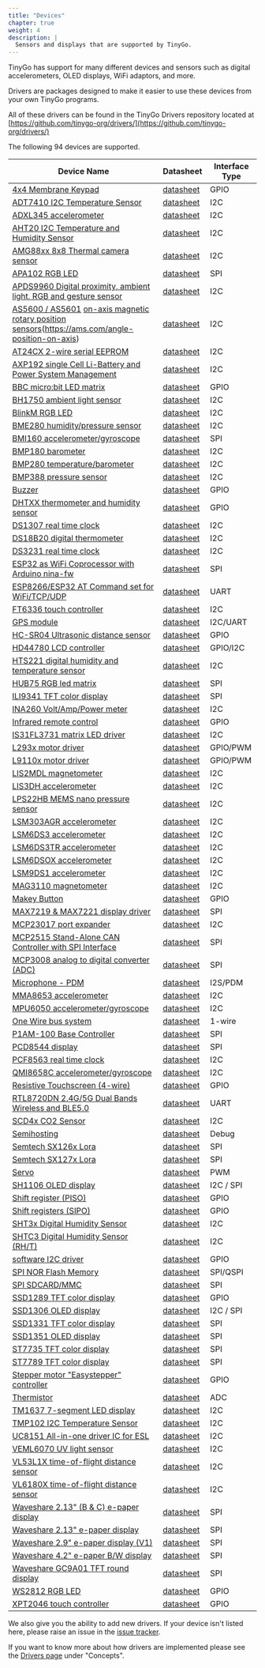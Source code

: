 ```yaml
---
title: "Devices"
chapter: true
weight: 4
description: |
  Sensors and displays that are supported by TinyGo.
---
```


TinyGo has support for many different devices and sensors such as digital accelerometers, OLED displays, WiFi adaptors, and more.

Drivers are packages designed to make it easier to use these devices from your own TinyGo programs.

All of these drivers can be found in the TinyGo Drivers repository located at [https://github.com/tinygo-org/drivers/](https://github.com/tinygo-org/drivers/)

The following 94 devices are supported.

| Device Name                                                             | Datasheet   | Interface Type |
|-------------------------------------------------------------------------|-------------|----------------|
| [4x4 Membrane Keypad](https://pkg.go.dev/tinygo.org/x/drivers/keypad4x4) | [datasheet](https://cdn.sparkfun.com/assets/f/f/a/5/0/DS-16038.pdf) | GPIO |
| [ADT7410 I2C Temperature Sensor](https://pkg.go.dev/tinygo.org/x/drivers/adt7410) | [datasheet](https://www.analog.com/media/en/technical-documentation/data-sheets/ADT7410.pdf) | I2C |
| [ADXL345 accelerometer](https://pkg.go.dev/tinygo.org/x/drivers/adxl345) | [datasheet](http://www.analog.com/media/en/technical-documentation/data-sheets/ADXL345.pdf) | I2C |
| [AHT20 I2C Temperature and Humidity Sensor](https://pkg.go.dev/tinygo.org/x/drivers/aht20) | [datasheet](http://www.aosong.com/userfiles/files/media/AHT20%20%E8%8B%B1%E6%96%87%E7%89%88%E8%AF%B4%E6%98%8E%E4%B9%A6%20A0%2020201222.pdf) | I2C |
| [AMG88xx 8x8 Thermal camera sensor](https://pkg.go.dev/tinygo.org/x/drivers/amg88xx) | [datasheet](https://cdn-learn.adafruit.com/assets/assets/000/043/261/original/Grid-EYE_SPECIFICATIONS%28Reference%29.pdf) | I2C |
| [APA102 RGB LED](https://pkg.go.dev/tinygo.org/x/drivers/apa102) | [datasheet](https://cdn-shop.adafruit.com/product-files/2343/APA102C.pdf) | SPI |
| [APDS9960 Digital proximity, ambient light, RGB and gesture sensor](https://pkg.go.dev/tinygo.org/x/drivers/apds9960) | [datasheet](https://cdn.sparkfun.com/assets/learn_tutorials/3/2/1/Avago-APDS-9960-datasheet.pdf) | I2C |
| [AS5600 / AS5601](https://pkg.go.dev/tinygo.org/x/drivers/as560x) [on-axis magnetic rotary position sensors]()(https://ams.com/angle-position-on-axis) | [datasheet](https://ams.com/documents/20143/36005/AS5600_DS000365_5-00.pdf) | I2C |
| [AT24CX 2-wire serial EEPROM](https://pkg.go.dev/tinygo.org/x/drivers/at24cx) | [datasheet](https://www.openimpulse.com/blog/wp-content/uploads/wpsc/downloadables/24C32-Datasheet.pdf) | I2C |
| [AXP192 single Cell Li-Battery and Power System Management](https://pkg.go.dev/tinygo.org/x/drivers/axp192) | [datasheet](https://github.com/m5stack/M5-Schematic/blob/master/Core/AXP192%20Datasheet_v1.1_en_draft_2211.pdf) | I2C |
| [BBC micro:bit LED matrix](https://pkg.go.dev/tinygo.org/x/drivers/microbitmatrix) | [datasheet](https://github.com/bbcmicrobit/hardware/blob/master/SCH_BBC-Microbit_V1.3B.pdf) | GPIO |
| [BH1750 ambient light sensor](https://pkg.go.dev/tinygo.org/x/drivers/bh1750) | [datasheet](https://www.mouser.com/ds/2/348/bh1750fvi-e-186247.pdf) | I2C |
| [BlinkM RGB LED](https://pkg.go.dev/tinygo.org/x/drivers/blinkm) | [datasheet](http://thingm.com/fileadmin/thingm/downloads/BlinkM_datasheet.pdf) | I2C |
| [BME280 humidity/pressure sensor](https://pkg.go.dev/tinygo.org/x/drivers/bme280) | [datasheet](https://cdn-shop.adafruit.com/datasheets/BST-BME280_DS001-10.pdf) | I2C |
| [BMI160 accelerometer/gyroscope](https://pkg.go.dev/tinygo.org/x/drivers/bmi160) | [datasheet](https://www.bosch-sensortec.com/media/boschsensortec/downloads/datasheets/bst-bmi160-ds000.pdf) | SPI |
| [BMP180 barometer](https://pkg.go.dev/tinygo.org/x/drivers/bmp180) | [datasheet](https://cdn-shop.adafruit.com/datasheets/BST-BMP180-DS000-09.pdf) | I2C |
| [BMP280 temperature/barometer](https://pkg.go.dev/tinygo.org/x/drivers/bmp280) | [datasheet](https://www.bosch-sensortec.com/media/boschsensortec/downloads/datasheets/bst-bmp280-ds001.pdf) | I2C |
| [BMP388 pressure sensor](https://pkg.go.dev/tinygo.org/x/drivers/bmp388) | [datasheet](https://www.bosch-sensortec.com/media/boschsensortec/downloads/datasheets/bst-bmp388-ds001.pdf) | I2C |
| [Buzzer](https://pkg.go.dev/tinygo.org/x/drivers/buzzer) | [datasheet](https://en.wikipedia.org/wiki/Buzzer#Piezoelectric) | GPIO |
| [DHTXX thermometer and humidity sensor](https://pkg.go.dev/tinygo.org/x/drivers/dht) | [datasheet](https://cdn-shop.adafruit.com/datasheets/Digital+humidity+and+temperature+sensor+AM2302.pdf) | GPIO |
| [DS1307 real time clock](https://pkg.go.dev/tinygo.org/x/drivers/ds1307) | [datasheet](https://datasheets.maximintegrated.com/en/ds/DS1307.pdf) | I2C |
| [DS18B20 digital thermometer](https://pkg.go.dev/tinygo.org/x/drivers/ds18b20) | [datasheet](https://datasheets.maximintegrated.com/en/ds/DS1307.pdf) | I2C |
| [DS3231 real time clock](https://pkg.go.dev/tinygo.org/x/drivers/ds3231) | [datasheet](https://datasheets.maximintegrated.com/en/ds/DS3231.pdf) | I2C |
| [ESP32 as WiFi Coprocessor with Arduino nina-fw](https://pkg.go.dev/tinygo.org/x/drivers/wifinina) | [datasheet](https://github.com/arduino/nina-fw) | SPI |
| [ESP8266/ESP32 AT Command set for WiFi/TCP/UDP](https://pkg.go.dev/tinygo.org/x/drivers/espat) | [datasheet](https://github.com/espressif/esp32-at) | UART |
| [FT6336 touch controller](https://pkg.go.dev/tinygo.org/x/drivers/ft6336) | [datasheet](https://focuslcds.com/content/FT6236.pdf) | I2C |
| [GPS module](https://pkg.go.dev/tinygo.org/x/drivers/gps) | [datasheet](https://www.u-blox.com/en/product/neo-6-series) | I2C/UART |
| [HC-SR04 Ultrasonic distance sensor](https://pkg.go.dev/tinygo.org/x/drivers/hcsr04) | [datasheet](https://cdn.sparkfun.com/datasheets/Sensors/Proximity/HCSR04.pdf) | GPIO |
| [HD44780 LCD controller](https://pkg.go.dev/tinygo.org/x/drivers/hd44780) | [datasheet](https://www.sparkfun.com/datasheets/LCD/HD44780.pdf) | GPIO/I2C |
| [HTS221 digital humidity and temperature sensor](https://pkg.go.dev/tinygo.org/x/drivers/hts221) | [datasheet](https://www.st.com/resource/en/datasheet/hts221.pdf) | I2C |
| [HUB75 RGB led matrix](https://pkg.go.dev/tinygo.org/x/drivers/hub75) | [datasheet](https://cdn-learn.adafruit.com/downloads/pdf/32x16-32x32-rgb-led-matrix.pdf) | SPI |
| [ILI9341 TFT color display](https://pkg.go.dev/tinygo.org/x/drivers/ili9341) | [datasheet](https://cdn-shop.adafruit.com/datasheets/ILI9341.pdf) | SPI |
| [INA260 Volt/Amp/Power meter](https://pkg.go.dev/tinygo.org/x/drivers/ina260) | [datasheet](https://www.ti.com/lit/ds/symlink/ina260.pdf) | I2C |
| [Infrared remote control](https://pkg.go.dev/tinygo.org/x/drivers/irremote) | [datasheet](https://en.wikipedia.org/wiki/Consumer_IR) | GPIO |
| [IS31FL3731 matrix LED driver](https://pkg.go.dev/tinygo.org/x/drivers/is31fl3731) | [datasheet](https://www.lumissil.com/assets/pdf/core/IS31FL3731_DS.pdf) | I2C |
| [L293x motor driver](https://pkg.go.dev/tinygo.org/x/drivers/l293x) | [datasheet](https://www.ti.com/lit/ds/symlink/l293d.pdf) | GPIO/PWM |
| [L9110x motor driver](https://pkg.go.dev/tinygo.org/x/drivers/l9110x) | [datasheet](https://www.elecrow.com/download/datasheet-l9110.pdf) | GPIO/PWM |
| [LIS2MDL magnetometer](https://pkg.go.dev/tinygo.org/x/drivers/lis2mdl) | [datasheet](https://www.st.com/resource/en/datasheet/lis2mdl.pdf) | I2C |
| [LIS3DH accelerometer](https://pkg.go.dev/tinygo.org/x/drivers/lis3dh) | [datasheet](https://www.st.com/resource/en/datasheet/lis3dh.pdf) | I2C |
| [LPS22HB MEMS nano pressure sensor](https://pkg.go.dev/tinygo.org/x/drivers/lps22hb) | [datasheet](https://www.st.com/resource/en/datasheet/dm00140895.pdf) | I2C |
| [LSM303AGR accelerometer](https://pkg.go.dev/tinygo.org/x/drivers/lsm303agr) | [datasheet](https://www.st.com/resource/en/datasheet/lsm303agr.pdf) | I2C |
| [LSM6DS3 accelerometer](https://pkg.go.dev/tinygo.org/x/drivers/lsm6ds3) | [datasheet](https://www.st.com/resource/en/datasheet/lsm6ds3.pdf) | I2C |
| [LSM6DS3TR accelerometer](https://pkg.go.dev/tinygo.org/x/drivers/lsm6ds3tr) | [datasheet](https://www.st.com/resource/en/datasheet/lsm6ds3tr.pdf)| I2C |
| [LSM6DSOX accelerometer](https://pkg.go.dev/tinygo.org/x/drivers/lsm6ds0x) | [datasheet](https://www.st.com/resource/en/datasheet/lsm6dsox.pdf) | I2C |
| [LSM9DS1 accelerometer](https://pkg.go.dev/tinygo.org/x/drivers/lsm9ds1) | [datasheet](https://www.st.com/resource/en/datasheet/lsm9ds1.pdf)| I2C |
| [MAG3110 magnetometer](https://pkg.go.dev/tinygo.org/x/drivers/mag3110) | [datasheet](https://www.nxp.com/docs/en/data-sheet/MAG3110.pdf) | I2C |
| [Makey Button](https://pkg.go.dev/tinygo.org/x/drivers/makeybutton) | [datasheet](https://makeymakey.com/) | GPIO |
| [MAX7219 & MAX7221 display driver](https://pkg.go.dev/tinygo.org/x/drivers/max72xx) | [datasheet](https://datasheets.maximintegrated.com/en/ds/MAX7219-MAX7221.pdf) | SPI |
| [MCP23017 port expander](https://pkg.go.dev/tinygo.org/x/drivers/mcp23017) | [datasheet](https://ww1.microchip.com/downloads/en/DeviceDoc/20001952C.pdf) | I2C |
| [MCP2515 Stand-Alone CAN Controller with SPI Interface](https://pkg.go.dev/tinygo.org/x/drivers/mcp2515) | [datasheet](https://ww1.microchip.com/downloads/en/DeviceDoc/MCP2515-Family-Data-Sheet-DS20001801K.pdf) | SPI |
| [MCP3008 analog to digital converter (ADC)](https://pkg.go.dev/tinygo.org/x/drivers/mcp3008) | [datasheet](http://ww1.microchip.com/downloads/en/DeviceDoc/21295d.pdf) | SPI |
| [Microphone - PDM](https://pkg.go.dev/tinygo.org/x/drivers/microphone) | [datasheet](https://cdn-learn.adafruit.com/assets/assets/000/049/977/original/MP34DT01-M.pdf) | I2S/PDM |
| [MMA8653 accelerometer](https://pkg.go.dev/tinygo.org/x/drivers/mma8653) | [datasheet](https://www.nxp.com/docs/en/data-sheet/MMA8653FC.pdf) | I2C |
| [MPU6050 accelerometer/gyroscope](https://pkg.go.dev/tinygo.org/x/drivers/mpu6050) | [datasheet](https://store.invensense.com/datasheets/invensense/MPU-6050_DataSheet_V3%204.pdf) | I2C |
| [One Wire bus system](https://pkg.go.dev/tinygo.org/x/drivers/onewire) | [datasheet](https://en.wikipedia.org/wiki/1-Wire) | 1-wire |
| [P1AM-100 Base Controller](https://pkg.go.dev/tinygo.org/x/drivers/p1am100) | [datasheet](https://facts-engineering.github.io/modules/P1AM-100/P1AM-100.html) | SPI |
| [PCD8544 display](https://pkg.go.dev/tinygo.org/x/drivers/pcd8544) | [datasheet](http://eia.udg.edu/~forest/PCD8544_1.pdf) | SPI |
| [PCF8563 real time clock](https://pkg.go.dev/tinygo.org/x/drivers/pcf8563) | [datasheet](https://www.nxp.com/docs/en/data-sheet/PCF8563.pdf) | I2C |
| [QMI8658C accelerometer/gyroscope](https://pkg.go.dev/tinygo.org/x/drivers/qmi8658c) | [datasheet](https://www.qstcorp.com/upload/pdf/202202/%EF%BC%88%E5%B7%B2%E4%BC%A0%EF%BC%89QMI8658C%20datasheet%20rev%200.9.pdf) | I2C |
| [Resistive Touchscreen (4-wire)](https://pkg.go.dev/tinygo.org/x/drivers/touch/resistive) | [datasheet](http://ww1.microchip.com/downloads/en/Appnotes/doc8091.pdf) | GPIO |
| [RTL8720DN 2.4G/5G Dual Bands Wireless and BLE5.0](https://pkg.go.dev/tinygo.org/x/drivers/lsm6ds0xhttps://pkg.go.dev/tinygo.org/x/drivers/rtl8720dn) | [datasheet](https://www.seeedstudio.com/Realtek8720DN-2-4G-5G-Dual-Bands-Wireless-and-BLE5-0-Combo-Module-p-4442.html) | UART |
| [SCD4x CO2 Sensor](https://pkg.go.dev/tinygo.org/x/drivers/scd4x) | [datasheet](https://sensirion.com/media/documents/C4B87CE6/627C2DCD/CD_DS_SCD40_SCD41_Datasheet_D1.pdf) | I2C |
| [Semihosting](https://pkg.go.dev/tinygo.org/x/drivers/semihosting) | [datasheet](https://wiki.segger.com/Semihosting) | Debug |
| [Semtech SX126x Lora](https://pkg.go.dev/tinygo.org/x/drivers/sx126x) | [datasheet](https://www.semtech.com/products/wireless-rf/lora-connect/sx1261) | SPI |
| [Semtech SX127x Lora](https://pkg.go.dev/tinygo.org/x/drivers/sx127x) | [datasheet](https://www.semtech.com/products/wireless-rf/lora-connect/sx1276) | SPI |
| [Servo](https://pkg.go.dev/tinygo.org/x/drivers/servo) | [datasheet](https://learn.sparkfun.com/tutorials/hobby-servo-tutorial/all) | PWM |
| [SH1106 OLED display](https://pkg.go.dev/tinygo.org/x/drivers/sh1106) | [datasheet](https://www.velleman.eu/downloads/29/infosheets/sh1106_datasheet.pdf) | I2C / SPI |
| [Shift register (PISO)](https://pkg.go.dev/tinygo.org/x/drivers/shiftregister) | [datasheet](https://en.wikipedia.org/wiki/Shift_register#Parallel-in_serial-out_\(PISO\)) | GPIO |
| [Shift registers (SIPO)](https://pkg.go.dev/tinygo.org/x/drivers/shiftregister) | [datasheet](https://en.wikipedia.org/wiki/Shift_register#Serial-in_parallel-out_(SIPO)) | GPIO |
| [SHT3x Digital Humidity Sensor](https://pkg.go.dev/tinygo.org/x/drivers/sht3x) | [datasheet](https://www.sensirion.com/fileadmin/user_upload/customers/sensirion/Dokumente/2_Humidity_Sensors/Datasheets/Sensirion_Humidity_Sensors_SHT3x_Datasheet_digital.pdf) | I2C |
| [SHTC3 Digital Humidity Sensor (RH/T)](https://pkg.go.dev/tinygo.org/x/drivers/shtc3) | [datasheet](https://www.sensirion.com/fileadmin/user_upload/customers/sensirion/Dokumente/2_Humidity_Sensors/Datasheets/Sensirion_Humidity_Sensors_SHTC3_Datasheet.pdf)  | I2C |
| [software I2C driver](https://pkg.go.dev/tinygo.org/x/drivers/i2csoft) | [datasheet](https://www.ti.com/lit/an/slva704/slva704.pdf) | GPIO |
| [SPI NOR Flash Memory](https://pkg.go.dev/tinygo.org/x/drivers/flash) | [datasheet](https://en.wikipedia.org/wiki/Flash_memory#NOR_flash) | SPI/QSPI |
| [SPI SDCARD/MMC](https://pkg.go.dev/tinygo.org/x/drivers/sdcard) | [datasheet](https://en.wikipedia.org/wiki/SD_card) | SPI |
| [SSD1289 TFT color display](https://pkg.go.dev/tinygo.org/x/drivers/ssd1289) | [datasheet](http://aitendo3.sakura.ne.jp/aitendo_data/product_img/lcd/tft2/M032C1289TP/3.2-SSD1289.pdf) | GPIO |
| [SSD1306 OLED display](https://pkg.go.dev/tinygo.org/x/drivers/ssd1306) | [datasheet](https://cdn-shop.adafruit.com/datasheets/SSD1306.pdf) | I2C / SPI |
| [SSD1331 TFT color display](https://pkg.go.dev/tinygo.org/x/drivers/ssd1331) | [datasheet](https://www.crystalfontz.com/controllers/SolomonSystech/SSD1331/381/) | SPI |
| [SSD1351 OLED display](https://pkg.go.dev/tinygo.org/x/drivers/ssd1351) | [datasheet](https://download.mikroe.com/documents/datasheets/ssd1351-revision-1.3.pdf) | SPI |
| [ST7735 TFT color display](https://pkg.go.dev/tinygo.org/x/drivers/st7735) | [datasheet](https://www.crystalfontz.com/controllers/Sitronix/ST7735R/319/) | SPI |
| [ST7789 TFT color display](https://pkg.go.dev/tinygo.org/x/drivers/st7789) | [datasheet](https://cdn-shop.adafruit.com/product-files/3787/3787_tft_QT154H2201__________20190228182902.pdf) | SPI |
| [Stepper motor "Easystepper" controller](https://pkg.go.dev/tinygo.org/x/drivers/easystepper) | [datasheet](https://en.wikipedia.org/wiki/Stepper_motor) | GPIO |
| [Thermistor](https://pkg.go.dev/tinygo.org/x/drivers/thermistor) | [datasheet](https://www.farnell.com/datasheets/33552.pdf) | ADC |
| [TM1637 7-segment LED display](https://pkg.go.dev/tinygo.org/x/drivers/tm1637) | [datasheet](https://www.mcielectronics.cl/website_MCI/static/documents/Datasheet_TM1637.pdf) | I2C |
| [TMP102 I2C Temperature Sensor](https://pkg.go.dev/tinygo.org/x/drivers/tmp102) | [datasheet](https://download.mikroe.com/documents/datasheets/tmp102-data-sheet.pdf) | I2C |
| [UC8151 All-in-one driver IC for ESL](https://pkg.go.dev/tinygo.org/x/drivers/uc8151) | [datasheet](https://www.buydisplay.com/download/ic/UC8151C.pdf) | I2C |
| [VEML6070 UV light sensor](https://pkg.go.dev/tinygo.org/x/drivers/veml6070) | [datasheet](https://www.vishay.com/docs/84277/veml6070.pdf) | I2C |
| [VL53L1X time-of-flight distance sensor](https://pkg.go.dev/tinygo.org/x/drivers/vl53l1x) | [datasheet](https://www.st.com/resource/en/datasheet/vl53l1x.pdf) | I2C |
| [VL6180X time-of-flight distance sensor](https://pkg.go.dev/tinygo.org/x/drivers/vl6180x) | [datasheet](https://www.st.com/resource/en/datasheet/vl6180x.pdf) | I2C |
| [Waveshare 2.13" (B & C) e-paper display](https://pkg.go.dev/tinygo.org/x/drivers/waveshare-epd/epd2in13x) | [datasheet](https://www.waveshare.com/w/upload/d/d3/2.13inch-e-paper-b-Specification.pdf) | SPI |
| [Waveshare 2.13" e-paper display](https://pkg.go.dev/tinygo.org/x/drivers/waveshare-epd/epd2in13) | [datasheet](https://www.waveshare.com/w/upload/e/e6/2.13inch_e-Paper_Datasheet.pdf) | SPI |
| [Waveshare 2.9" e-paper display (V1)](https://pkg.go.dev/tinygo.org/x/drivers/waveshare-epd/epd2in9) | [datasheet](https://www.waveshare.com/w/upload/e/e6/2.9inch_e-Paper_Datasheet.pdf) | SPI |
| [Waveshare 4.2" e-paper B/W display](https://pkg.go.dev/tinygo.org/x/drivers/waveshare-epd/epd4in2) | [datasheet](https://www.waveshare.com/w/upload/6/6a/4.2inch-e-paper-specification.pdf) | SPI |
| [Waveshare GC9A01 TFT round display](https://pkg.go.dev/tinygo.org/x/drivers/gc9a01) | [datasheet](https://www.waveshare.com/w/upload/5/5e/GC9A01A.pdf) | SPI |
| [WS2812 RGB LED](https://pkg.go.dev/tinygo.org/x/drivers/ws2812) | [datasheet](https://cdn-shop.adafruit.com/datasheets/WS2812.pdf) | GPIO |
| [XPT2046 touch controller](https://pkg.go.dev/tinygo.org/x/drivers/xpt2046) | [datasheet](http://grobotronics.com/images/datasheets/xpt2046-datasheet.pdf) | GPIO |

We also give you the ability to add new drivers. If your device isn't listed here, please raise an issue in the [issue tracker](https://github.com/tinygo-org/drivers/issues).

If you want to know more about how drivers are implemented please see the [Drivers page](../../concepts/drivers) under "Concepts".
